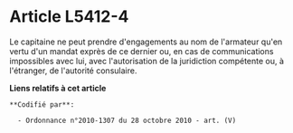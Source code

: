 # Article L5412-4

Le capitaine ne peut prendre d'engagements au nom de l'armateur qu'en vertu d'un mandat exprès de ce dernier ou, en cas de
communications impossibles avec lui, avec l'autorisation de la juridiction compétente ou, à l'étranger, de l'autorité
consulaire.

**Liens relatifs à cet article**

	**Codifié par**:

	  - Ordonnance n°2010-1307 du 28 octobre 2010 - art. (V)
